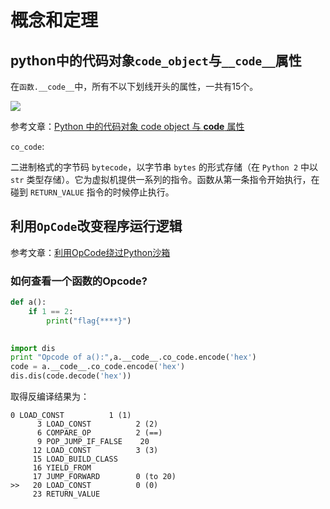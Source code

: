# 概念和定理

## python中的代码对象`code_object`与`__code__`属性

在`函数.__code__`中，所有不以下划线开头的属性，一共有15个。

![](/home/cookie/Pictures/blogs/5.png)

参考文章：[Python 中的代码对象 code object 与 __code__ 属性](https://blog.csdn.net/jpch89/article/details/86764245)

`co_code`:

二进制格式的字节码 `bytecode`，以字节串 `bytes` 的形式存储（在 `Python 2` 中以 `str` 类型存储）。它为虚拟机提供一系列的指令。函数从第一条指令开始执行，在碰到 `RETURN_VALUE` 指令的时候停止执行。



## 利用`OpCode`改变程序运行逻辑

参考文章：[利用OpCode绕过Python沙箱](https://xz.aliyun.com/t/6159#toc-10)

### 如何查看一个函数的Opcode?

```python
def a():
    if 1 == 2:
        print("flag{****}")

        
import dis
print "Opcode of a():",a.__code__.co_code.encode('hex')
code = a.__code__.co_code.encode('hex')
dis.dis(code.decode('hex'))
```



取得反编译结果为：

```
0 LOAD_CONST          1 (1)
      3 LOAD_CONST          2 (2)
      6 COMPARE_OP          2 (==)
      9 POP_JUMP_IF_FALSE    20
     12 LOAD_CONST          3 (3)
     15 LOAD_BUILD_CLASS
     16 YIELD_FROM     
     17 JUMP_FORWARD        0 (to 20)
>>   20 LOAD_CONST          0 (0)
     23 RETURN_VALUE
```

